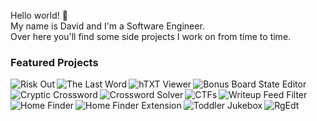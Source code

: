 
Hello world! 👋  
My name is David and I'm a Software Engineer.  
Over here you'll find some side projects I work on from time to time.

### Featured Projects

<a href="https://www.github.com/Dvd848/pytai">
    <img src="images/pytai.svg" alt="Risk Out" align="left" />
</a>

<a href="https://www.github.com/Dvd848/the-last-word">
    <img src="images/the-last-word.svg" alt="The Last Word" align="left" />
</a>

<a href="https://www.github.com/Dvd848/hTXT-Viewer">
    <img src="images/hTXT-Viewer.svg" alt="hTXT Viewer" align="left" />
</a>

<a href="https://www.github.com/Dvd848/bonus-board-state-editor">
    <img src="images/bonus-board-state-editor.svg" alt="Bonus Board State Editor" align="left" />
</a>

<a href="https://www.github.com/Dvd848/cryptic-crossword">
    <img src="images/cryptic-crossword.svg" alt="Cryptic Crossword" align="left" />
</a>

<a href="https://www.github.com/Dvd848/Crossword-Solver">
    <img src="images/Crossword-Solver.svg" alt="Crossword Solver" align="left" />
</a>

<a href="https://www.github.com/Dvd848/CTFs">
    <img src="images/CTFs.svg" alt="CTFs" align="left" />
</a>

<a href="https://www.github.com/Dvd848/filter-ctftime-writeups">
    <img src="images/filter-ctftime-writeups.svg" alt="Writeup Feed Filter" align="left" />
</a>

<a href="https://www.github.com/Dvd848/home_finder">
    <img src="images/home_finder.svg" alt="Home Finder" align="left" />
</a>

<a href="https://www.github.com/Dvd848/home_finder_ext">
    <img src="images/home_finder_ext.svg" alt="Home Finder Extension" align="left" />
</a>

<a href="https://www.github.com/Dvd848/macro_keyboard">
    <img src="images/macro_keyboard.svg" alt="Toddler Jukebox" align="left" />
</a>

<a href="https://www.github.com/Dvd848/RgEdt">
    <img src="images/RgEdt.svg" alt="RgEdt" align="left" />
</a>

